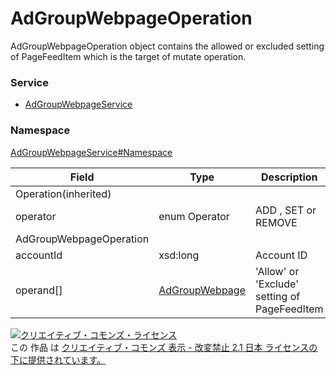 # AdGroupWebpageOperation
AdGroupWebpageOperation object contains the allowed or excluded setting of PageFeedItem which is the target of mutate operation.

### Service
+ [AdGroupWebpageService](../../services/AdGroupWebpageService.md)

### Namespace
[AdGroupWebpageService#Namespace](../../services/AdGroupWebpageService.md#namespace)

| Field | Type | Description |
|---|---|---|
| Operation(inherited) |||
| operator | enum Operator | ADD , SET or REMOVE|
| AdGroupWebpageOperation |||
| accountId | xsd:long| Account ID |
| operand[] | <a href="AdGroupWebpage.md">AdGroupWebpage</a>| 'Allow' or 'Exclude' setting of PageFeedItem |

<a rel="license" href="http://creativecommons.org/licenses/by-nd/2.1/jp/"><img alt="クリエイティブ・コモンズ・ライセンス" style="border-width:0" src="https://i.creativecommons.org/l/by-nd/2.1/jp/88x31.png" /></a><br />この 作品 は <a rel="license" href="http://creativecommons.org/licenses/by-nd/2.1/jp/">クリエイティブ・コモンズ 表示 - 改変禁止 2.1 日本 ライセンスの下に提供されています。</a>
